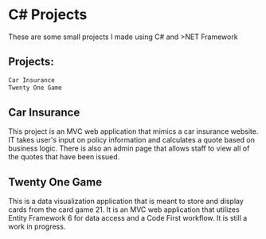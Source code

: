 # C# Projects

These are some small projects I made using C# and >NET Framework

## Projects:



```bash
Car Insurance
Twenty One Game
```

## Car Insurance
This project is an MVC web application that mimics a car insurance website. IT takes user's input
on policy information and calculates a quote based on business logic. There is also an admin
page that allows staff to view all of the quotes that have been issued. 


## Twenty One Game

This is a data visualization application that is meant to store and display cards from the card game 21. 
It is an MVC web application that utilizes Entity Framework 6 for 
data access and a Code First workflow. It is still a work in progress. 
